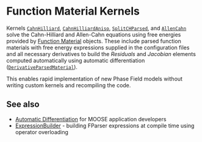 # Function Material Kernels

Kernels [`CahnHilliard`](/CahnHilliard.md), [`CahnHilliardAniso`](/CahnHilliardAniso.md),
[`SplitCHParsed`](/SplitCHParsed.md), and [`AllenCahn`](/AllenCahn.md) solve
the Cahn-Hilliard and Allen-Cahn equations using  free energies provided by
[Function Material](../FunctionMaterials) objects. These include parsed function
materials with free energy expressions supplied in the configuration files and all
necessary derivatives to build the _Residuals_ and _Jacobian_ elements computed
automatically using automatic differentiation
([`DerivativeParsedMaterial`](/DerivativeParsedMaterial.md)).

This enables rapid implementation of new Phase Field models without writing custom kernels and recompiling the code.

## See also

* [Automatic Differentiation](AutomaticDifferentiation) for MOOSE application developers
* [ExpressionBuilder](ExpressionBuilder) - building FParser expressions at compile time using operator overloading
